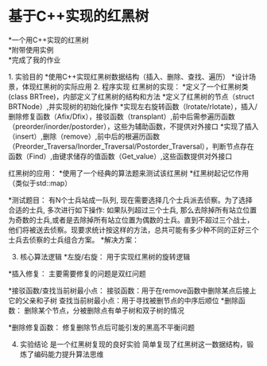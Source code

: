 <h1>基于C++实现的红黑树</h1>
*一个用C++实现的红黑树<br>
*附带使用实例<br>
*完成了我的作业<br>
<p>
  1.	实验目的
  	 *使用C++实现红黑树数据结构（插入、删除、查找、遍历）
	 *设计场景，体现红黑树的实际应用
2.	程序实现
 红黑树的实现：
 *定义了一个红黑树类(class BRTree)，内部定义了红黑树的结构和方法
		*定义了红黑树的节点（struct BRTNode）,并实现树的初始化操作
		*实现左右旋转函数（lrotate/rlotate），插入/删除修复函数（Afix/Dfix），接驳函数（transplant）,前中后需参遍历函数（preorder/inorder/postorder），这些为辅助函数，不提供对外接口
		*实现了插入（insert）,删除（remove）,前中后的根遍历函数（Preorder_Traversa/Inorder_Traversal/Postorder_Traversal），判断节点存在函数（Find）,由键求储存的值函数（Get_value）,这些函数提供对外接口


红黑树的应用：
	*使用了一个经典的算法题来测试该红黑树
*红黑树起记忆作用（类似于std::map）

*测试题目：
有N个士兵站成一队列, 现在需要选择几个士兵派去侦察。为了选择合适的士兵, 多次进行如下操作: 如果队列超过三个士兵, 那么去除掉所有站立位置为奇数的士兵,或者是去除掉所有站立位置为偶数的士兵。直到不超过三个战士，他们将被送去侦察。现要求统计按这样的方法，总共可能有多少种不同的正好三个士兵去侦察的士兵组合方案。
*解决方案：
 


3.	核心算法逻辑
*左旋/右旋：
		用于实现红黑树的旋转逻辑
		 
*插入修复：
		主要需要修复的问题是双红问题
		 
*接驳函数/查找当前树最小点：
	接驳函数：用于在remove函数中删除某点后接上它的父亲和子树
		查找当前树最小点：用于寻找被删节点的中序后顺位
	*删除函数：
		删除某个节点，分被删除点有单子树和双子树的情况
		 
*删除修复函数：
		修复删除节点后可能引发的黑高不平衡问题
		 
		 
4.	实验结论
是一个红黑树复现的良好实验
简单复现了红黑树这一数据结构，锻炼了编码能力提升算法思维

</p>
